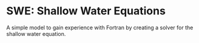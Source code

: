 # SWE: Shallow Water Equations

A simple model to gain experience with Fortran by creating a solver for the shallow water equation.


